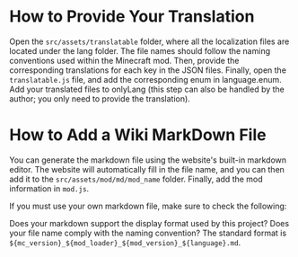 # How to Provide Your Translation
Open the `src/assets/translatable` folder, where all the localization files are located under the lang folder. The file names should follow the naming conventions used within the Minecraft mod. Then, provide the corresponding translations for each key in the JSON files. Finally, open the `translatable.js` file, and add the corresponding enum in language.enum. Add your translated files to onlyLang (this step can also be handled by the author; you only need to provide the translation).

# How to Add a Wiki MarkDown File
You can generate the markdown file using the website's built-in markdown editor. The website will automatically fill in the file name, and you can then add it to the `src/assets/mod/md/mod_name` folder. Finally, add the mod information in `mod.js`.

If you must use your own markdown file, make sure to check the following:

Does your markdown support the display format used by this project?
Does your file name comply with the naming convention? The standard format is `${mc_version}_${mod_loader}_${mod_version}_${language}.md`.